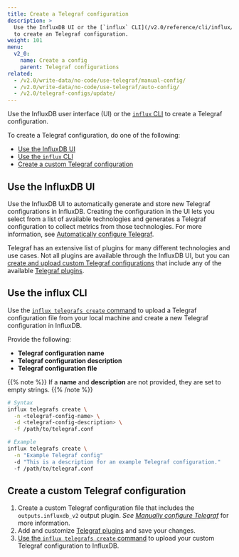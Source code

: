 ```yaml
---
title: Create a Telegraf configuration
description: >
  Use the InfluxDB UI or the [`influx` CLI](/v2.0/reference/cli/influx/)
  to create an Telegraf configuration.
weight: 101
menu:
  v2_0:
    name: Create a config
    parent: Telegraf configurations
related:
  - /v2.0/write-data/no-code/use-telegraf/manual-config/
  - /v2.0/write-data/no-code/use-telegraf/auto-config/
  - /v2.0/telegraf-configs/update/
---
```


Use the InfluxDB user interface (UI) or the [`influx` CLI](/v2.0/reference/cli/influx/)
to create a Telegraf configuration.

To create a Telegraf configuration, do one of the following:

- [Use the InfluxDB UI](#use-the-influxdb-ui)
- [Use the `influx` CLI](#use-the-influx-cli)
- [Create a custom Telegraf configuration](#create-a-custom-telegraf-configuration)

## Use the InfluxDB UI
Use the InfluxDB UI to automatically generate and store new Telegraf configurations in InfluxDB.
Creating the configuration in the UI lets you select from a list of available technologies
and generates a Telegraf configuration to collect metrics from those technologies.
For more information, see [Automatically configure Telegraf](/v2.0/write-data/no-code/use-telegraf/auto-config/).

Telegraf has an extensive list of plugins for many different technologies and use cases.
Not all plugins are available through the InfluxDB UI, but you can
[create and upload custom Telegraf configurations](#create-custom-influxdb-telegraf-configuration)
that include any of the available [Telegraf plugins](/v2.0/reference/telegraf-plugins).

## Use the influx CLI
Use the [`influx telegrafs create` command](/v2.0/reference/cli/influx/telegrafs/create/)
to upload a Telegraf configuration file from your local machine and create a new Telegraf
configuration in InfluxDB.

Provide the following:

- **Telegraf configuration name**
- **Telegraf configuration description**
- **Telegraf configuration file**

{{% note %}}
If a **name** and **description** are not provided, they are set to empty strings.
{{% /note %}}

<!--  -->
```sh
# Syntax
influx telegrafs create \
  -n <telegraf-config-name> \
  -d <telegraf-config-description> \
  -f /path/to/telegraf.conf

# Example
influx telegrafs create \
  -n "Example Telegraf config"
  -d "This is a description for an example Telegraf configuration."
  -f /path/to/telegraf.conf
```

## Create a custom Telegraf configuration

1. Create a custom Telegraf configuration file that includes the `outputs.influxdb_v2`
   output plugin. _See [Manually configure Telegraf](/v2.0/write-data/no-code/use-telegraf/manual-config/)_
   for more information.
2. Add and customize [Telegraf plugins](/v2.0/reference/telegraf-plugins) and save your changes.
3. [Use the `influx telegrafs create` command](#use-the-influx-cli) to upload your
   custom Telegraf configuration to InfluxDB.
